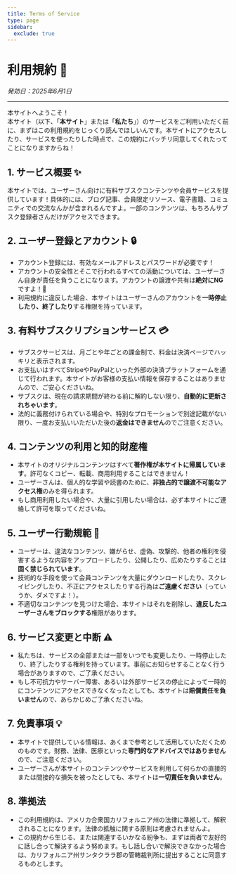 ```yaml
---
title: Terms of Service
type: page
sidebar:
  exclude: true
---
```

# 利用規約 👋

*発効日：2025年6月1日*

---

本サイトへようこそ！<br>
本サイト（以下、「**本サイト**」または「**私たち**」）のサービスをご利用いただく前に、まずはこの利用規約をじっくり読んでほしいんです。本サイトにアクセスしたり、サービスを使ったりした時点で、この規約にバッチリ同意してくれたってことになりますからね！

## 1. サービス概要 ✨
本サイトでは、ユーザーさん向けに有料サブスクコンテンツや会員サービスを提供しています！具体的には、ブログ記事、会員限定リソース、電子書籍、コミュニティでの交流なんかが含まれるんですよ。一部のコンテンツは、もちろんサブスク登録者さんだけがアクセスできます。

## 2. ユーザー登録とアカウント 🔒
- アカウント登録には、有効なメールアドレスとパスワードが必要です！
- アカウントの安全性とそこで行われるすべての活動については、ユーザーさん自身が責任を負うことになります。アカウントの譲渡や共有は**絶対にNG**ですよ！🚫
- 利用規約に違反した場合、本サイトはユーザーさんのアカウントを**一時停止したり、終了したり**する権限を持っています。

## 3. 有料サブスクリプションサービス 💳
- サブスクサービスは、月ごとや年ごとの課金制で、料金は決済ページでハッキリと表示されます。
- お支払いはすべてStripeやPayPalといった外部の決済プラットフォームを通じて行われます。本サイトがお客様の支払い情報を保存することはありませんので、ご安心くださいね。
- サブスクは、現在の請求期間が終わる前に解約しない限り、**自動的に更新されちゃいます**。
- 法的に義務付けられている場合や、特別なプロモーションで別途記載がない限り、一度お支払いいただいた後の**返金はできません**のでご注意ください。

## 4. コンテンツの利用と知的財産権
- 本サイトのオリジナルコンテンツはすべて**著作権が本サイトに帰属しています**。許可なくコピー、転載、商用利用することはできません！
- ユーザーさんは、個人的な学習や読書のために、**非独占的で譲渡不可能なアクセス権**のみを得られます。
- もし商用利用したい場合や、大量に引用したい場合は、必ず本サイトにご連絡して許可を取ってくださいね。

## 5. ユーザー行動規範 🚨
- ユーザーは、違法なコンテンツ、嫌がらせ、虚偽、攻撃的、他者の権利を侵害するような内容をアップロードしたり、公開したり、広めたりすることは**固く禁じられています**。
- 技術的な手段を使って会員コンテンツを大量にダウンロードしたり、スクレイピングしたり、不正にアクセスしたりする行為は**ご遠慮ください**（っていうか、ダメですよ！）。
- 不適切なコンテンツを見つけた場合、本サイトはそれを削除し、**違反したユーザーさんをブロックする**権限があります。

## 6. サービス変更と中断 ⚠️
- 私たちは、サービスの全部または一部をいつでも変更したり、一時停止したり、終了したりする権利を持っています。事前にお知らせすることなく行う場合がありますので、ご了承ください。
- もし不可抗力やサーバー障害、あるいは外部サービスの停止によって一時的にコンテンツにアクセスできなくなったとしても、本サイトは**賠償責任を負いません**ので、あらかじめご了承くださいね。

## 7. 免責事項 💡
- 本サイトで提供している情報は、あくまで参考として活用していただくためのものです。財務、法律、医療といった**専門的なアドバイスではありません**ので、ご注意ください。
- ユーザーさんが本サイトのコンテンツやサービスを利用して何らかの直接的または間接的な損失を被ったとしても、本サイトは**一切責任を負いません**。

## 8. 準拠法
- この利用規約は、アメリカ合衆国カリフォルニア州の法律に準拠して、解釈されることになります。法律の抵触に関する原則は考慮されませんよ。
- この規約から生じる、または関連するいかなる紛争も、まずは両者で友好的に話し合って解決するよう努めます。もし話し合いで解決できなかった場合は、カリフォルニア州サンタクララ郡の管轄裁判所に提出することに同意するものとします。

